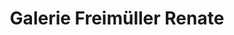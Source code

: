 ---
title: "Galerie Freimüller Renate"
url: /klagenfurt-am-woerthersee/galerie-freimueller-renate/
shop: Kunst
---